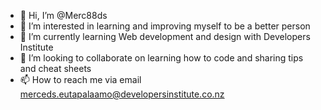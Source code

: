 - 👋 Hi, I’m @Merc88ds
- 👀 I’m interested in learning and improving myself to be a better person
- 🌱 I’m currently learning Web development and design with Developers Institute
- 💞️ I’m looking to collaborate on learning how to code and sharing tips and cheat sheets
- 📫 How to reach me via email merceds.eutapalaamo@developersinstitute.co.nz

<!---
Merc88ds/Merc88ds is a ✨ special ✨ repository because its `README.md` (this file) appears on your GitHub profile.
You can click the Preview link to take a look at your changes.
--->
